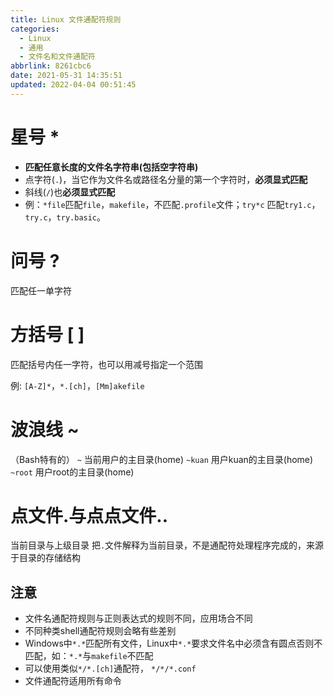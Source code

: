 ```yaml
---
title: Linux 文件通配符规则
categories: 
  - Linux
  - 通用
  - 文件名和文件通配符
abbrlink: 8261cbc6
date: 2021-05-31 14:35:51
updated: 2022-04-04 00:51:45
---
```

# 星号 *  
- **匹配任意长度的文件名字符串(包括空字符串)**
- 点字符(`.`)，当它作为文件名或路径名分量的第一个字符时，**必须显式匹配**
- 斜线(`/`)也**必须显式匹配**
- 例：`*file`匹配`file`，`makefile`，不匹配`.profile`文件；`try*c` 匹配`try1.c`，`try.c`，`try.basic`。

# 问号 ? 
匹配任一单字符
# 方括号 [ ]
匹配括号内任一字符，也可以用减号指定一个范围

例: `[A-Z]*`，`*.[ch]`，`[Mm]akefile`
# 波浪线 ~
（Bash特有的）
`~`      当前用户的主目录(home)
`~kuan`  用户kuan的主目录(home)
`~root`  用户root的主目录(home)

# 点文件.与点点文件..
当前目录与上级目录
把`.`文件解释为当前目录，不是通配符处理程序完成的，来源于目录的存储结构
## 注意
- 文件名通配符规则与正则表达式的规则不同，应用场合不同
- 不同种类shell通配符规则会略有些差别
- Windows中`*.*`匹配所有文件，Linux中`*.*`要求文件名中必须含有圆点否则不匹配，如：`*.*`与`makefile`不匹配
- 可以使用类似`*/*.[ch]`通配符， `*/*/*.conf`
- 文件通配符适用所有命令
